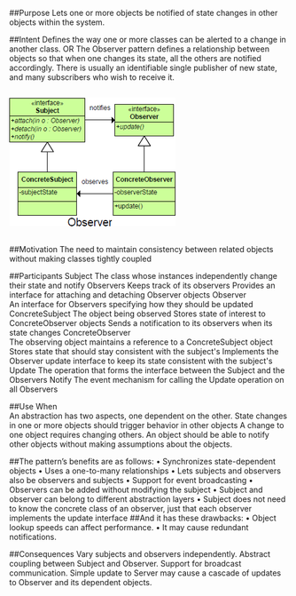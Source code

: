 ##Purpose
	Lets one or more objects be notified of state changes in other objects within the system.

##Intent
	Defines the way one or more classes can be alerted to a change in another class.
	OR
	The Observer pattern defines a relationship between objects so that when one changes its state, all the others are notified accordingly. There is usually an identifiable single publisher of new state, and many subscribers who wish to receive it.	

##
![alt text](./Images/Observer-1.md.png "Observer")
##

##Motivation
	The need to maintain consistency between related objects without making classes tightly coupled

##Participants
	Subject
		The class whose instances independently change their state and notify Observers
		Keeps track of its observers
		Provides an interface for attaching and detaching Observer objects
	Observer		
		An interface for Observers specifying how they should be updated
	ConcreteSubject
		The object being observed
		Stores state of interest to ConcreteObserver objects
		Sends a notification to its observers when its state changes
	ConcreteObserver		
		The observing object
		maintains a reference to a ConcreteSubject object
		Stores state that should stay consistent with the subject's
		Implements the Observer update interface to keep its state consistent with the subject's
	Update
		The operation that forms the interface between the Subject and the Observers
	Notify
		The event mechanism for calling the Update operation on all Observers

##Use When	
	An abstraction has two aspects, one dependent on the other.
	State changes in one or more objects should trigger behavior in other objects
	A change to one object requires changing others.
	An object should be able to notify other objects without making assumptions about the objects.

##The pattern’s benefits are as follows: 
	• Synchronizes state-dependent objects 
	• Uses a one-to-many relationships 
	• Lets subjects and observers also be observers and subjects
	• Support for event broadcasting
	• Observers can be added without modifying the subject
	• Subject and observer can belong to different abstraction layers
	• Subject does not need to know the concrete class of an observer, just that each observer implements the update interface
##And it has these drawbacks:
	• Object lookup speeds can affect performance. 
	• It may cause redundant notifications. 
 
##Consequences
	Vary subjects and observers independently.
	Abstract coupling between Subject and Observer.
	Support for broadcast communication.
	Simple update to Server may cause a cascade of updates to Observer and its dependent objects.
